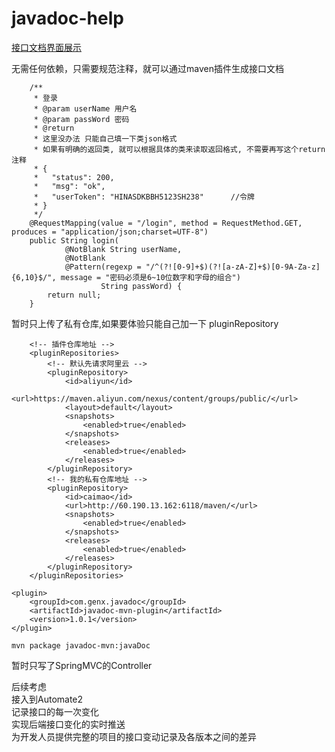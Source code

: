# javadoc-help

[接口文档界面展示](https://geningxiang.github.io/javadoc-help/javadoc-ui/)


无需任何依赖，只需要规范注释，就可以通过maven插件生成接口文档


```
    /**
     * 登录
     * @param userName 用户名
     * @param passWord 密码
     * @return 
     * 这里没办法 只能自己填一下类json格式
     * 如果有明确的返回类, 就可以根据具体的类来读取返回格式, 不需要再写这个return注释
     * {
     *   "status": 200,
     *   "msg": "ok",
     *   "userToken": "HINASDKBBH5123SH238"      //令牌
     * }
     */
    @RequestMapping(value = "/login", method = RequestMethod.GET, produces = "application/json;charset=UTF-8")
    public String login(
            @NotBlank String userName,
            @NotBlank
            @Pattern(regexp = "/^(?![0-9]+$)(?![a-zA-Z]+$)[0-9A-Za-z]{6,10}$/", message = "密码必须是6~10位数字和字母的组合")
                    String passWord) {
        return null;
    }
```


暂时只上传了私有仓库,如果要体验只能自己加一下 pluginRepository
```
    <!-- 插件仓库地址 -->
    <pluginRepositories>
        <!-- 默认先请求阿里云 -->
        <pluginRepository>
            <id>aliyun</id>
            <url>https://maven.aliyun.com/nexus/content/groups/public/</url>
            <layout>default</layout>
            <snapshots>
                <enabled>true</enabled>
            </snapshots>
            <releases>
                <enabled>true</enabled>
            </releases>
        </pluginRepository>
        <!-- 我的私有仓库地址 -->
        <pluginRepository>
            <id>caimao</id>
            <url>http://60.190.13.162:6118/maven/</url>
            <snapshots>
                <enabled>true</enabled>
            </snapshots>
            <releases>
                <enabled>true</enabled>
            </releases>
        </pluginRepository>
    </pluginRepositories>
```
```
<plugin>
    <groupId>com.genx.javadoc</groupId>
    <artifactId>javadoc-mvn-plugin</artifactId>
    <version>1.0.1</version>
</plugin>
```

```
mvn package javadoc-mvn:javaDoc
```

暂时只写了SpringMVC的Controller

后续考虑  
接入到Automate2  
记录接口的每一次变化  
实现后端接口变化的实时推送  
为开发人员提供完整的项目的接口变动记录及各版本之间的差异
